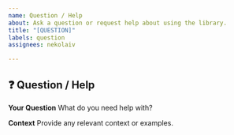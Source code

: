 ```yaml
---
name: Question / Help
about: Ask a question or request help about using the library.
title: "[QUESTION]"
labels: question
assignees: nekolaiv

---
```


## ❓ Question / Help

**Your Question**
What do you need help with?

**Context**
Provide any relevant context or examples.
